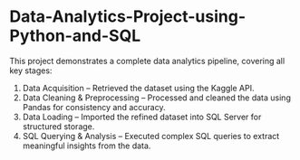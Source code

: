 # Data-Analytics-Project-using-Python-and-SQL
This project demonstrates a complete data analytics pipeline, covering all key stages:

1. Data Acquisition – Retrieved the dataset using the Kaggle API.
2. Data Cleaning & Preprocessing – Processed and cleaned the data using Pandas for consistency and accuracy.
3. Data Loading – Imported the refined dataset into SQL Server for structured storage.
4. SQL Querying & Analysis – Executed complex SQL queries to extract meaningful insights from the data.
